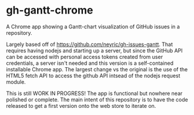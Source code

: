# gh-gantt-chrome
A Chrome app showing a Gantt-chart visualization of GitHub issues in a repository.

Largely based off of https://github.com/neyric/gh-issues-gantt. That requires having nodejs and starting up a server,
but since the GitHub API can be accessed with personal access tokens created from user credentials, a server isn't
needed and this version is a self-contained installable Chrome app. The largest change vs the original is the use of
the HTML5 fetch API to access the github API intsead of the nodejs request module.

This is still WORK IN PROGRESS! The app is functional but nowhere near polished or complete. The main intent of this
repository is to have the code released to get a first version onto the web store to iterate on.
